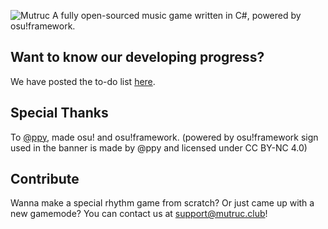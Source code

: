 ![Mutruc](https://hub.fastgit.org/mutruc/mutruc-artworks/raw/main/Banners/Banner.png)
A fully open-sourced music game written in C#, powered by osu!framework.

## Want to know our developing progress?
We have posted the to-do list [here](https://github.com/orgs/mutruc/projects/1).

## Special Thanks
To [@ppy](https://github.com/ppy), made osu! and osu!framework. (powered by osu!framework sign used in the banner is made by @ppy and licensed under CC BY-NC 4.0)

## Contribute
Wanna make a special rhythm game from scratch? Or just came up with a new gamemode? You can contact us at support@mutruc.club!